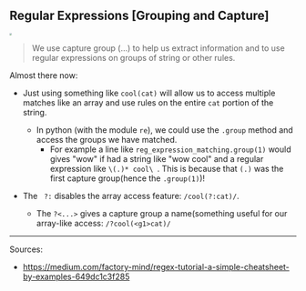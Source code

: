 <!--title="Regular Expressions [Grouping and Capture]"-->

## Regular Expressions [Grouping and Capture]

<img src="https://gifimage.net/wp-content/uploads/2017/10/capture-gif-7.gif" style="zoom:25%;" />

> We use capture group (...) to help us extract information and to use regular expressions on groups of string or other rules. 

Almost there now:

* Just using something like `cool(cat)` will allow us to access multiple matches like an array and use rules on the entire `cat` portion of the string.
  
  * In python (with the module `re`), we could use the `.group` method and access the groups we have matched.
    * For example a line like `reg_expression_matching.group(1)` would gives "wow" if had a string like "wow cool" and a regular expression like `\(.)* cool\ `. This is because that `(.)` was the first capture group(hence the `.group(1)`)!
  
* The ` ?:` disables the array access feature: `/cool(?:cat)/`.
  * The  `?<...>` gives a capture group a name(something useful for our array-like access: `/?cool(<g1>cat)/`
  
  
  

***

Sources:

* https://medium.com/factory-mind/regex-tutorial-a-simple-cheatsheet-by-examples-649dc1c3f285